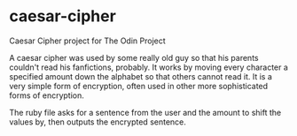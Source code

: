 # caesar-cipher
Caesar Cipher project for The Odin Project

A caesar cipher was used by some really old guy so that his parents couldn't read his fanfictions, probably.
It works by moving every character a specified amount down the alphabet so that others cannot read it.
It is a very simple form of encryption, often used in other more sophisticated forms of encryption.

The ruby file asks for a sentence from the user and the amount to shift the values by, then outputs the
encrypted sentence.
